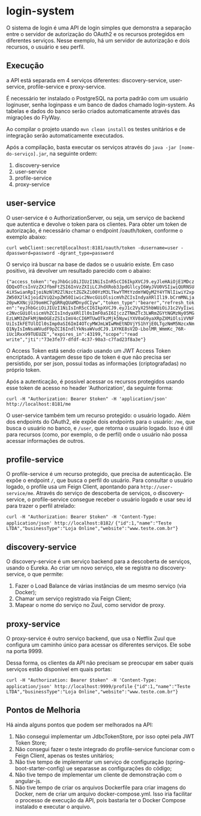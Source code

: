 # login-system

O sistema de login é uma API de login simples que demonstra a separação entre o servidor de autorização do OAuth2 e os recursos protegidos em diferentes serviços. Nesse exemplo, há um servidor de autorização e dois recursos, o usuário e seu perfil.

## Execução
a API está separada em 4 serviços diferentes: discovery-service, user-service, profile-service e proxy-service.

É necessário ter instalado o PostgreSQL na porta padrão com um usuário loginuser, senha loginpass e um banco de dados chamado login-system.
As tabelas e dados do banco serão criados automaticamente através das migrações do FlyWay.

Ao compilar o projeto usando `mvn clean install` os testes unitários e de integração serão automaticamente executados.

Após a compilação, basta executar os serviços através do `java -jar [nome-do-serviço].jar`, na seguinte ordem:

1. discovery-service
2. user-service
3. profile-service
4. proxy-service

## user-service

O user-service é o AuthorizationServer, ou seja, um serviço de backend que autentica e devolve o token para os clientes. Para obter um token de autorização, é necessário chamar o endpoint /oauth/token, conforme o exemplo abaixo:

`curl webClient:secret@localhost:8181/oauth/token -dusername=user -dpassword=password -dgrant_type=password`

O serviço irá buscar na base de dados se o usuário existe. Em caso positivo, irá devolver um resultado parecido com o abaixo:

`{"access_token":"eyJhbGciOiJIUzI1NiIsInR5cCI6IkpXVCJ9.eyJleHAiOjE1MDczODQxOTcsInVzZXJfbmFtZSI6InVzZXIiLCJhdXRob3JpdGllcyI6WyJVU0VSIiwiQURNSU4iXSwianRpIjoiNzNlM2ZlNzctZGZkZi00YzM3LTkwYTMtYzdmYWQyM2Y4YTNlIiwiY2xpZW50X2lkIjoid2ViQ2xpZW50Iiwic2NvcGUiOlsicmVhZCIsIndyaXRlIl19.bCrmMNLja20pwKXNcjUJ9omHC7gGRRqQUaMDnydCIyw","token_type":"bearer","refresh_token":"eyJhbGciOiJIUzI1NiIsInR5cCI6IkpXVCJ9.eyJ1c2VyX25hbWUiOiJ1c2VyIiwic2NvcGUiOlsicmVhZCIsIndyaXRlIl0sImF0aSI6IjczZTNmZTc3LWRmZGYtNGMzNy05MGEzLWM3ZmFkMjNmOGEzZSIsImV4cCI6MTUwOTkzMjk5NywiYXV0aG9yaXRpZXMiOlsiVVNFUiIsIkFETUlOIl0sImp0aSI6ImI4OTcyMWJmLWIwMmEtNDVjYS1hYjE0LTgzNmM5NzcxNmQ1NyIsImNsaWVudF9pZCI6IndlYkNsaWVudCJ9.1XYKE8sV2D-LbolMR_WmmKc_76R-iUc1Rxx99TUEUZE","expires_in":43199,"scope":"read write","jti":"73e3fe77-dfdf-4c37-90a3-c7fad23f8a3e"}`

O Access Token está sendo criado usando um JWT Access Token encriptado. A vantagem desse tipo de token é que não precisa ser persistido, por ser json, possui todas as informações (criptografadas) no próprio token.

Após a autenticação, é possível acessar os recursos protegidos usando esse token de acesso no header 'Authorization', da seguinte forma:

`curl -H "Authorization: Bearer $token" -H 'application/json' http://localhost:8181/me`

O user-service também tem um recurso protegido: o usuário logado. Além dos endpoints do OAuth2, ele expõe dois endpoints para o usuário: `/me`, que busca o usuário no banco, e `/user`, que retorna o usuário logado. Isso é útil para recursos (como, por exemplo, o de perfil) onde o usuário não possa acessar informações de outros.

## profile-service

O profile-service é um recurso protegido, que precisa de autenticação. Ele expõe o endpoint `/`, que busca o perfil do usuário. Para consultar o usuário logado, o profile usa um Feign Client, apontando para `http://user-service/me`. Através do serviço de descoberta de serviços, o discovery-service, o profile-service consegue receber o usuário logado e usar seu id para trazer o perfil atrelado:

`curl -H "Authorization: Bearer $token" -H 'Content-Type: application/json' http://localhost:8182/`
`{"id":1,"name":"Teste LTDA","businessType":"Loja Online","website":"www.teste.com.br"}`

## discovery-service

O discovery-service é um serviço backend para a descoberta de serviços, usando o Eureka. Ao criar um novo serviço, ele se registra no discovery-service, o que permite:

1. Fazer o Load Balance de várias instâncias de um mesmo serviço (via Docker);
2. Chamar um serviço registrado via Feign Client;
3. Mapear o nome do serviço no Zuul, como servidor de proxy.

## proxy-service

O proxy-service é outro serviço backend, que usa o Netflix Zuul que configura um caminho único para acessar os diferentes serviços. Ele sobe na porta 9999.

Dessa forma, os clientes da API não precisam se preocupar em saber quais serviços estão disponível em quais portas:

`curl -H "Authorization: Bearer $token" -H 'Content-Type: application/json' http://localhost:9999/profile`
`{"id":1,"name":"Teste LTDA","businessType":"Loja Online","website":"www.teste.com.br"}`

## Pontos de Melhoria

Há ainda alguns pontos que podem ser melhorados na API:

1. Não consegui implementar um JdbcTokenStore, por isso optei pela JWT Token Store;
2. Não consegui fazer o teste integrado do profile-service funcionar com o Feign Client, apenas os testes unitários;
3. Não tive tempo de implementar um serviço de configuração (spring-boot-starter-config) ue separasse as configurações do código;
4. Não tive tempo de implementar um cliente de demonstração com o angular-js.
5. Não tive tempo de criar os arquivos Dockerfile para criar imagens do Docker, nem de criar um arquivo docker-compose.yml. Isso iria facilitar o processo de execução da API, pois bastaria ter o Docker Compose instalado e executar o arquivo.
